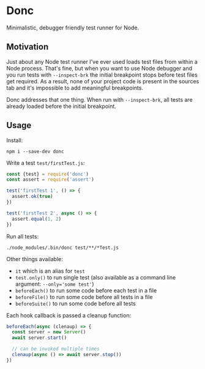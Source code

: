 # Donc

Minimalistic, debugger friendly test runner for Node.

## Motivation

Just about any Node test runner I've ever used loads test files from within a Node process. That's fine, but when you want to use Node debugger and you run tests with `--inspect-brk` the initial breakpoint stops before test files get required. As a result, none of your project code is present in the sources tab and it's impossible to add meaningful breakpoints.

Donc addresses that one thing. When run with `--inspect-brk`, all tests are already loaded before the initial breakpoint.

## Usage

Install:

    npm i --save-dev donc


Write a test `test/firstTest.js`:

```javascript
const {test} = require('donc')
const assert = require('assert')

test('firstTest 1', () => {
  assert.ok(true)
})

test('firstTest 2', async () => {
  assert.equal(1, 2)
})
```

Run all tests:

    ./node_modules/.bin/donc test/**/*Test.js

Other things available:

- `it` which is an alias for `test`
- `test.only()` to run single test (also available as a command line argument: `--only='some test'`)
- `beforeEach()` to run some code before each test in a file
- `beforeFile()` to run some code before all tests in a file
- `beforeSuite()` to run some code before all tests

Each hook callback is passed a cleanup function:

```javascript
beforeEach(async (clenaup) => {
  const server = new Server()
  await server.start()

  // can be invoked multiple times
  clenaup(async () => await server.stop())
})
```
